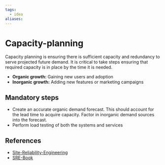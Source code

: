 ```yaml
---
tags:
  - idea
aliases:
---
```


# Capacity-planning

Capacity planning is ensuring there is sufficient capacity and redundancy to serve projected future demand. It is critical to take steps ensuring that required capacity is in place by the time it is needed.

- **Organic growth:** Gaining new users and adoption
- **Inorganic growth:** Adding new features or marketing campaigns

## Mandatory steps

- Create an accurate organic demand forecast. This should account for the lead time to acquire capacity. Factor in inorganic demand sources into the forecast.
- Perform load testing of both the systems and services

## References

- [Site-Reliability-Engineering](Site-Reliability-Engineering.md)
- [SRE-Book](SRE-Book.md)
